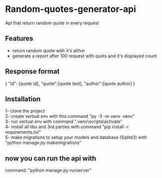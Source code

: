 # Random-quotes-generator-api
Api that return random quote in every request 

## Features
- return random quote with it's aithor 
- generate a report after 100 request with quots and it's displayed count

## Response format 
{
  "id": [quote id],
  "quote":[quote text],
  "author":[quote author]
}

## Installation

1- clone the project <br /> 
2- create vertual env with this command "py -3 -m venv .venv"<br /> 
3- run vertual env with command ".venv\scripts\activate"<br /> 
4- install all libs and 3rd parties with command  "pip install -r requirements.txt"<br /> 
5- make migrations to setup your models and database (Sqlite3) with "python manage.py makemigrations"<br /> 

## now you can run the api with
command: "python manage.py runserver"
